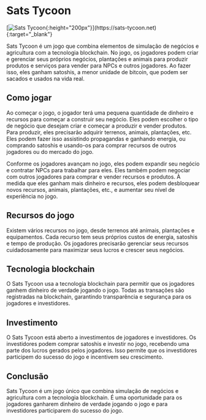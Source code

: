 # **Sats Tycoon**
[![Sats Tycoon]([https://exemplo.com/imagem.jpg](https://cdn.midjourney.com/53f85f3e-bb01-436f-9d3a-66e75cf36c4a/grid_0.png)){:height="200px"}](https://sats-tycoon.net){:target="_blank"}


Sats Tycoon é um jogo que combina elementos de simulação de negócios e agricultura com a tecnologia blockchain. No jogo, os jogadores podem criar e gerenciar seus próprios negócios, plantações e animais para produzir produtos e serviços para vender para NPCs e outros jogadores. Ao fazer isso, eles ganham satoshis, a menor unidade de bitcoin, que podem ser sacados e usados na vida real.

## **Como jogar**

Ao começar o jogo, o jogador terá uma pequena quantidade de dinheiro e recursos para começar a construir seu negócio. Eles podem escolher o tipo de negócio que desejam criar e começar a produzir e vender produtos. Para produzir, eles precisarão adquirir terrenos, animais, plantações, etc. Eles podem fazer isso assistindo propagandas e ganhando energia, ou comprando satoshis e usando-os para comprar recursos de outros jogadores ou do mercado do jogo.

Conforme os jogadores avançam no jogo, eles podem expandir seu negócio e contratar NPCs para trabalhar para eles. Eles também podem negociar com outros jogadores para comprar e vender recursos e produtos. À medida que eles ganham mais dinheiro e recursos, eles podem desbloquear novos recursos, animais, plantações, etc., e aumentar seu nível de experiência no jogo.

## **Recursos do jogo**

Existem vários recursos no jogo, desde terrenos até animais, plantações e equipamentos. Cada recurso tem seus próprios custos de energia, satoshis e tempo de produção. Os jogadores precisarão gerenciar seus recursos cuidadosamente para maximizar seus lucros e crescer seus negócios.

## **Tecnologia blockchain**

O Sats Tycoon usa a tecnologia blockchain para permitir que os jogadores ganhem dinheiro de verdade jogando o jogo. Todas as transações são registradas na blockchain, garantindo transparência e segurança para os jogadores e investidores.

## **Investimento**

O Sats Tycoon está aberto a investimentos de jogadores e investidores. Os investidores podem comprar satoshis e investir no jogo, recebendo uma parte dos lucros gerados pelos jogadores. Isso permite que os investidores participem do sucesso do jogo e incentivem seu crescimento.

## **Conclusão**

Sats Tycoon é um jogo único que combina simulação de negócios e agricultura com a tecnologia blockchain. É uma oportunidade para os jogadores ganharem dinheiro de verdade jogando o jogo e para investidores participarem do sucesso do jogo.
